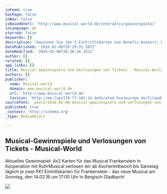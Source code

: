 ```yaml
---
inFeed: true
hasPage: false
inNav: false
isBasedOnUrl: 'http://www.musical-world.de/interaktiv/gewinnspiele/'
inLanguage: de
starred: false
keywords: []
description: "Gewinnen Sie 10x 2 Eintrittskarten zum Benefiz-Konzert: DON'T STOP BELIEVIN'Benefiz - Musical & Mehr - GalaFreitag, 03.07.2015, 20:00 UhrRuhrCongress BochumStadionring 20 DON'T STOP BELIEVIN' - Bernie's Kult-Konzert wird fünf! Bernie Blanks kommt direkt aus Las Vegas. Im Gepäck hat er, unter anderen, den Broadwaystar Brent Barrett."
datePublished: '2016-02-08T20:29:31.507Z'
dateModified: '2016-02-08T20:28:38.391Z'
author: []
related: []
app_links: []
title: Musical-Gewinnspiele und Verlosungen von Tickets - Musical-World
authors: []
publisher:
  name: Musical-world
  domain: www.musical-world.de
  url: 'http://www.musical-world.de'
  favicon: 'http://mw.lvps178-77-103-24.dedicated.hosteurope.de/fileadmin/img/favicon.ico'
sourcePath: _posts/2016-02-08-musical-gewinnspiele-und-verlosungen-von-tickets-musical-w.md
published: true
_context: 'http://schema.org'
_type: MediaObject

---
```

<article style=""><h1>Musical-Gewinnspiele und Verlosungen von Tickets - Musical-World</h1><p>Aktuelles Gewinnspiel: 4x2 Karten für das Musical Frankenstein  In Kooperation mit RuhrMusical verlosen wir ab Aschermittwoch bis Samstag täglich je zwei PK1 Eintrittskarten für Frankenstein - das neue Musical am Sonntag, den 14.02.16 um 17:00 Uhr in Bergisch Gladbach!</p><img src="http://www.musical-world.de/typo3temp/pics/Frankenstein_Banner_3_01_a6726e0045.jpg" /></article>